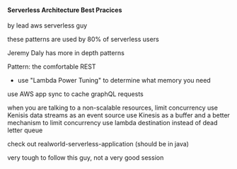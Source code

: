 #### Serverless Architecture Best Pracices
by lead aws serverless guy

these patterns are used by 80% of serverless users

Jeremy Daly has more in depth patterns

Pattern: the comfortable REST
- use "Lambda Power Tuning" to determine what memory you need

use AWS app sync to cache graphQL requests

when you are talking to a non-scalable resources, limit concurrency
use Kenisis data streams as an event source
use Kinesis as a buffer and a better mechanism to limit concurrency
use lambda destination instead of dead letter queue

check out realworld-serverless-application (should be in java)

very tough to follow this guy, not a very good session
